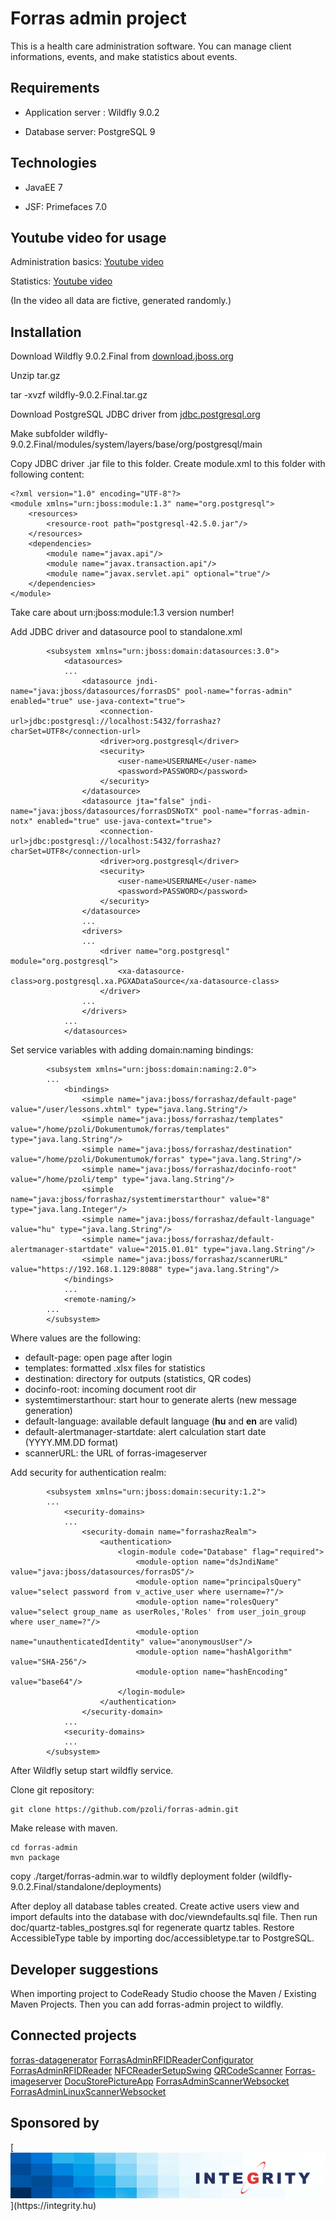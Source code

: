 # Forras admin project

This is a health care administration software. You can manage client informations, events, and make statistics about events.

## Requirements

- Application server : Wildfly 9.0.2

- Database server: PostgreSQL 9

## Technologies

- JavaEE 7

- JSF: Primefaces 7.0

## Youtube video for usage

Administration basics: [Youtube video](https://youtu.be/QBpZJaIqd1Y)

Statistics: [Youtube video](https://youtu.be/dz2aLtvqGYg)

(In the video all data are fictive, generated randomly.)

## Installation

Download Wildfly 9.0.2.Final from [download.jboss.org](https://download.jboss.org/wildfly/9.0.2.Final/wildfly-9.0.2.Final.tar.gz)

Unzip tar.gz

tar -xvzf wildfly-9.0.2.Final.tar.gz

Download PostgreSQL JDBC driver from [jdbc.postgresql.org](https://jdbc.postgresql.org/download/postgresql-42.5.0.jar)

Make subfolder wildfly-9.0.2.Final/modules/system/layers/base/org/postgresql/main

Copy JDBC driver .jar file to this folder.
Create module.xml to this folder with following content:

```
<?xml version="1.0" encoding="UTF-8"?>
<module xmlns="urn:jboss:module:1.3" name="org.postgresql">
    <resources>
        <resource-root path="postgresql-42.5.0.jar"/>
    </resources>
    <dependencies>
        <module name="javax.api"/>
        <module name="javax.transaction.api"/>
        <module name="javax.servlet.api" optional="true"/>
    </dependencies>
</module>

```
Take care about urn:jboss:module:1.3 version number!

Add JDBC driver and datasource pool to standalone.xml

```
        <subsystem xmlns="urn:jboss:domain:datasources:3.0">
            <datasources>
            ...
                <datasource jndi-name="java:jboss/datasources/forrasDS" pool-name="forras-admin" enabled="true" use-java-context="true">
                    <connection-url>jdbc:postgresql://localhost:5432/forrashaz?charSet=UTF8</connection-url>
                    <driver>org.postgresql</driver>
                    <security>
                        <user-name>USERNAME</user-name>
                        <password>PASSWORD</password>
                    </security>
                </datasource>
                <datasource jta="false" jndi-name="java:jboss/datasources/forrasDSNoTX" pool-name="forras-admin-notx" enabled="true" use-java-context="true">
                    <connection-url>jdbc:postgresql://localhost:5432/forrashaz?charSet=UTF8</connection-url>
                    <driver>org.postgresql</driver>
                    <security>
                        <user-name>USERNAME</user-name>
                        <password>PASSWORD</password>
                    </security>
                </datasource>
                ...
                <drivers>
                ...
                    <driver name="org.postgresql" module="org.postgresql">
                        <xa-datasource-class>org.postgresql.xa.PGXADataSource</xa-datasource-class>
                    </driver>
                ...
                </drivers>
            ...
            </datasources>
```

Set service variables with adding domain:naming bindings:

```
        <subsystem xmlns="urn:jboss:domain:naming:2.0">
        ...
            <bindings>
                <simple name="java:jboss/forrashaz/default-page" value="/user/lessons.xhtml" type="java.lang.String"/>
                <simple name="java:jboss/forrashaz/templates" value="/home/pzoli/Dokumentumok/forras/templates" type="java.lang.String"/>
                <simple name="java:jboss/forrashaz/destination" value="/home/pzoli/Dokumentumok/forras" type="java.lang.String"/>
                <simple name="java:jboss/forrashaz/docinfo-root" value="/home/pzoli/temp" type="java.lang.String"/>
                <simple name="java:jboss/forrashaz/systemtimerstarthour" value="8" type="java.lang.Integer"/>
                <simple name="java:jboss/forrashaz/default-language" value="hu" type="java.lang.String"/>
                <simple name="java:jboss/forrashaz/default-alertmanager-startdate" value="2015.01.01" type="java.lang.String"/>
				<simple name="java:jboss/forrashaz/scannerURL" value="https://192.168.1.129:8088" type="java.lang.String"/>
            </bindings>
            ...
            <remote-naming/>
        ...
        </subsystem>

```

Where values are the following:
* default-page: open page after login
* templates: formatted .xlsx files for statistics
* destination: directory for outputs (statistics, QR codes)
* docinfo-root: incoming document root dir
* systemtimerstarthour: start hour to generate alerts (new message generation)
* default-language: available default language (**hu** and **en** are valid)
* default-alertmanager-startdate: alert calculation start date (YYYY.MM.DD format)
* scannerURL: the URL of forras-imageserver

Add security for authentication realm:

```
        <subsystem xmlns="urn:jboss:domain:security:1.2">
        ...
            <security-domains>
            ...
                <security-domain name="forrashazRealm">
                    <authentication>
                        <login-module code="Database" flag="required">
                            <module-option name="dsJndiName" value="java:jboss/datasources/forrasDS"/>
                            <module-option name="principalsQuery" value="select password from v_active_user where username=?"/>
                            <module-option name="rolesQuery" value="select group_name as userRoles,'Roles' from user_join_group where user_name=?"/>
                            <module-option name="unauthenticatedIdentity" value="anonymousUser"/>
                            <module-option name="hashAlgorithm" value="SHA-256"/>
                            <module-option name="hashEncoding" value="base64"/>
                        </login-module>
                    </authentication>
                </security-domain>
            ...
            <security-domains>
            ...
        </subsystem>
```

After Wildfly setup start wildfly service.

Clone git repository:
```
git clone https://github.com/pzoli/forras-admin.git
```
Make release with maven.
```
cd forras-admin
mvn package
```
copy ./target/forras-admin.war to wildfly deployment folder (wildfly-9.0.2.Final/standalone/deployments)

After deploy all database tables created. Create active users view and import defaults into the database with doc/viewndefaults.sql file. Then run doc/quartz-tables_postgres.sql for regenerate quartz tables.
Restore AccessibleType table by importing doc/accessibletype.tar to PostgreSQL.

## Developer suggestions

When importing project to CodeReady Studio choose the Maven / Existing Maven Projects.
Then you can add forras-admin project to wildfly.

## Connected projects
[forras-datagenerator](https://github.com/pzoli/forras-datagenerator)
[ForrasAdminRFIDReaderConfigurator](https://github.com/pzoli/ForrasAdminRFIDReaderConfigurator)
[ForrasAdminRFIDReader](https://github.com/pzoli/ForrasAdminRFIDReader)
[NFCReaderSetupSwing](https://github.com/pzoli/NFCReaderSetupSwing)
[QRCodeScanner](https://github.com/pzoli/QRCodeScanner)
[Forras-imageserver](https://github.com/pzoli/forras-imageserver)
[DocuStorePictureApp](https://github.com/pzoli/DocuStorePictureApp)
[ForrasAdminScannerWebsocket](https://github.com/pzoli/ForrasAdminScannerWebsocket)
[ForrasAdminLinuxScannerWebsocket](https://github.com/pzoli/ForrasAdminLinuxScannerWebsocket)
## Sponsored by
[![Integrity](/doc/integrity-logo.png?raw=true "https://integrity.hu")](https://integrity.hu)
